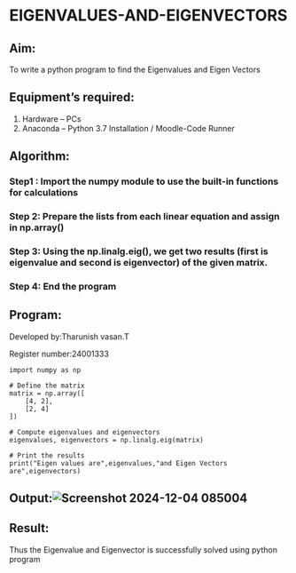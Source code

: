 # EIGENVALUES-AND-EIGENVECTORS
## Aim:
To write a python program to find the Eigenvalues and Eigen Vectors
## Equipment’s required:
1. 	Hardware – PCs
2. 	Anaconda – Python 3.7 Installation / Moodle-Code Runner
## Algorithm:
### Step1 : Import the numpy module to use the built-in functions for calculations
### Step 2: Prepare the lists from each linear equation and assign in np.array()
### Step 3: Using the np.linalg.eig(),  we get two results (first is eigenvalue and second is eigenvector) of the given matrix.
### Step 4: End the program

## Program:
Developed by:Tharunish vasan.T

Register number:24001333

```
import numpy as np

# Define the matrix
matrix = np.array([
    [4, 2],
    [2, 4]
])

# Compute eigenvalues and eigenvectors
eigenvalues, eigenvectors = np.linalg.eig(matrix)

# Print the results
print("Eigen values are",eigenvalues,"and Eigen Vectors are",eigenvectors)
```

## Output:![Screenshot 2024-12-04 085004](https://github.com/user-attachments/assets/2560bc68-c59b-446a-875b-38e6c3eec9fe)

## Result:
Thus the Eigenvalue and Eigenvector is successfully solved using python program
